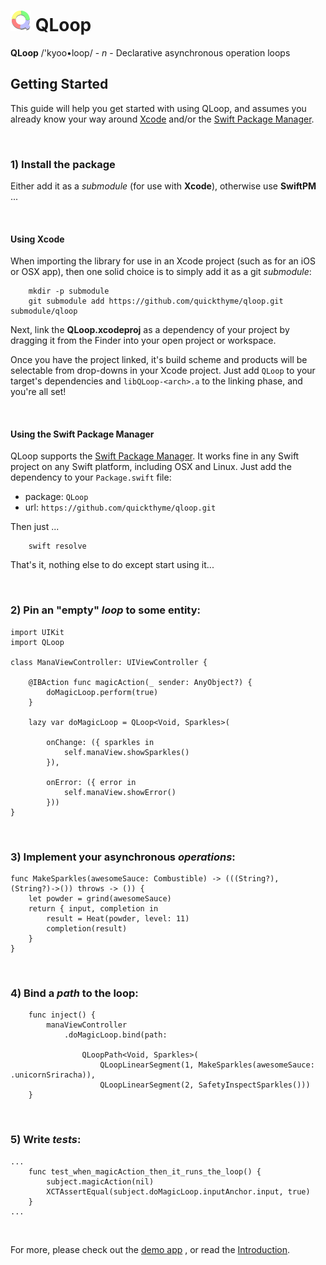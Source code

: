 # ![qloop](icon.png) QLoop

**QLoop** /'kyoo•loop/ - *n* - Declarative asynchronous operation loops

## Getting Started

This guide will help you get started with using QLoop, and assumes you already
know your way around [Xcode](https://developer.apple.com/xcode/) and/or
the [Swift Package Manager](https://swift.org/package-manager/).

<br />

### 1) Install the package

Either add it as a *submodule* (for use with **Xcode**), otherwise use **SwiftPM** ...

<br />

#### Using Xcode

When importing the library for use in an Xcode project (such as for an iOS or
OSX app), then one solid choice is to simply add it as a git *submodule*:
  
```
    mkdir -p submodule
    git submodule add https://github.com/quickthyme/qloop.git submodule/qloop

```

Next, link the **QLoop.xcodeproj** as a dependency of your project by dragging
it from the Finder into your open project or workspace.

Once you have the project linked, it's build scheme and products will be
selectable from drop-downs in your Xcode project. Just add `QLoop` to your
target's dependencies and `libQLoop-<arch>.a` to the linking phase, and you're
all set!

<br />

#### Using the Swift Package Manager

QLoop supports the [Swift Package Manager](https://swift.org/package-manager/).
It works fine in any Swift project on any Swift platform, including OSX and Linux.
Just add the dependency to your `Package.swift` file:

  - package: `QLoop`
  - url: `https://github.com/quickthyme/qloop.git`

Then just ...

```
    swift resolve
```
That's it, nothing else to do except start using it...

<br />

### 2) Pin an "empty" *loop* to some entity:

```
import UIKit
import QLoop

class ManaViewController: UIViewController {

    @IBAction func magicAction(_ sender: AnyObject?) {
        doMagicLoop.perform(true)
    }

    lazy var doMagicLoop = QLoop<Void, Sparkles>(

        onChange: ({ sparkles in
            self.manaView.showSparkles()
        }),

        onError: ({ error in
            self.manaView.showError()
        }))
}

```

<br />

### 3) Implement your asynchronous *operations*:

```
func MakeSparkles(awesomeSauce: Combustible) -> (((String?), (String?)->()) throws -> ()) {
    let powder = grind(awesomeSauce)
    return { input, completion in
        result = Heat(powder, level: 11)
        completion(result)
    }
}
```

<br />

### 4) Bind a *path* to the loop:

```
    func inject() {
        manaViewController
            .doMagicLoop.bind(path:

                QLoopPath<Void, Sparkles>(
                    QLoopLinearSegment(1, MakeSparkles(awesomeSauce: .unicornSriracha)),
                    QLoopLinearSegment(2, SafetyInspectSparkles()))
    }

```

<br />

### 5) Write *tests*:

```
...
    func test_when_magicAction_then_it_runs_the_loop() {
        subject.magicAction(nil)
        XCTAssertEqual(subject.doMagicLoop.inputAnchor.input, true)
    }
...
```

<br />

For more, please check out the [demo app](https://github.com/quickthyme/qloop-demo)
,
or read the [Introduction](introduction.md).

